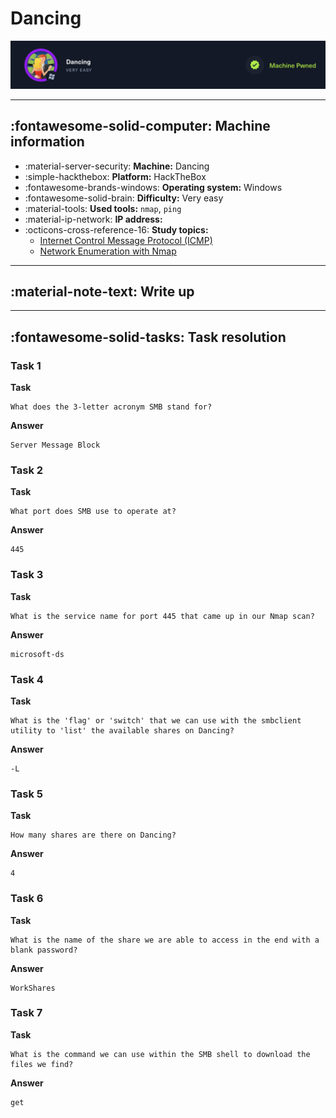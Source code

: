 # Dancing

![Dancing HTB machine banner](../../assets/dancing-banner.png)

---

## :fontawesome-solid-computer: Machine information

* :material-server-security: **Machine:** Dancing
* :simple-hackthebox: **Platform:**  HackTheBox
* :fontawesome-brands-windows: **Operating system:** Windows
* :fontawesome-solid-brain: **Difficulty:** Very easy
* :material-tools: **Used tools:**  `nmap`, `ping`
* :material-ip-network: **IP address:** 
* :octicons-cross-reference-16: **Study topics:**
    - [Internet Control Message Protocol (ICMP)](https://hollowdragonx.github.io/cybersecurity-notes/)
    - [Network Enumeration with Nmap](https://hollowdragonx.github.io/cybersecurity-notes/network-enumeration/nmap/nmap-cheatsheet/)

---

## :material-note-text: Write up

---

## :fontawesome-solid-tasks: Task resolution

### Task 1

**Task**

```
What does the 3-letter acronym SMB stand for? 
```

**Answer**
```
Server Message Block 
```

### Task 2
**Task**

```
What port does SMB use to operate at? 
```

**Answer**
```
445
```

### Task 3

**Task**

```
What is the service name for port 445 that came up in our Nmap scan? 
```

**Answer**
```
microsoft-ds 
```


### Task 4

**Task**

```
What is the 'flag' or 'switch' that we can use with the smbclient utility to 'list' the available shares on Dancing? 
```

**Answer**
```
-L
```


### Task 5

**Task**

```
How many shares are there on Dancing? 
```

**Answer**
```
4
```


### Task 6

**Task**

```
What is the name of the share we are able to access in the end with a blank password? 
```

**Answer**
```
WorkShares
```


### Task 7

**Task**

```
What is the command we can use within the SMB shell to download the files we find? 
```

**Answer**
```
get
```
